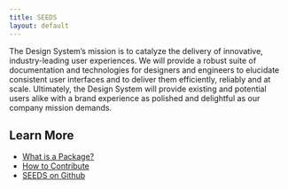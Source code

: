 ```yaml
---
title: SEEDS
layout: default
---
```


<p class="Typography-size--500">
The Design System’s mission is to catalyze the delivery of innovative, industry-leading user experiences. We will provide a robust suite of documentation and technologies for designers and engineers to elucidate consistent user interfaces and to deliver them efficiently, reliably and at scale. Ultimately, the Design System will provide existing and potential users alike with a brand experience as polished and delightful as our company mission demands.
</p>

## Learn More

- [What is a Package?](/package/)
- [How to Contribute](/contribute/)
- [SEEDS on Github](https://github.com/sproutsocial/seeds)
